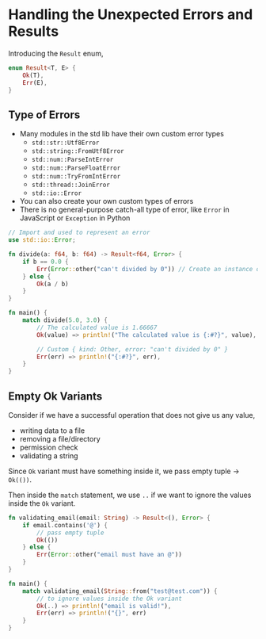 # Handling the Unexpected Errors and Results

Introducing the `Result` enum,

```rust
enum Result<T, E> {
    Ok(T),
    Err(E),
}
```

## Type of Errors

- Many modules in the std lib have their own custom error types
  - `std::str::Utf8Error`
  - `std::string::FromUtf8Error`
  - `std::num::ParseIntError`
  - `std::num::ParseFloatError`
  - `std::num::TryFromIntError`
  - `std::thread::JoinError`
  - `std::io::Error`
- You can also create your own custom types of errors
- There is no general-purpose catch-all type of error, like `Error` in JavaScript or `Exception` in Python

```rust
// Import and used to represent an error
use std::io::Error;

fn divide(a: f64, b: f64) -> Result<f64, Error> {
    if b == 0.0 {
        Err(Error::other("can't divided by 0")) // Create an instance of the Error
    } else {
        Ok(a / b)
    }
}

fn main() {
    match divide(5.0, 3.0) {
        // The calculated value is 1.66667
        Ok(value) => println!("The calculated value is {:#?}", value),

        // Custom { kind: Other, error: "can't divided by 0" }
        Err(err) => println!("{:#?}", err),
    }
}
```

## Empty Ok Variants

Consider if we have a successful operation that does not give us any value,

- writing data to a file
- removing a file/directory
- permission check
- validating a string

Since `Ok` variant must have something inside it, we pass empty tuple -> `Ok(())`.

Then inside the `match` statement, we use `..` if we want to ignore the values inside the `Ok` variant.

```rust
fn validating_email(email: String) -> Result<(), Error> {
    if email.contains('@') {
        // pass empty tuple
        Ok(())
    } else {
        Err(Error::other("email must have an @"))
    }
}

fn main() {
    match validating_email(String::from("test@test.com")) {
        // to ignore values inside the Ok variant
        Ok(..) => println!("email is valid!"),
        Err(err) => println!("{}", err)
    }
}
```

